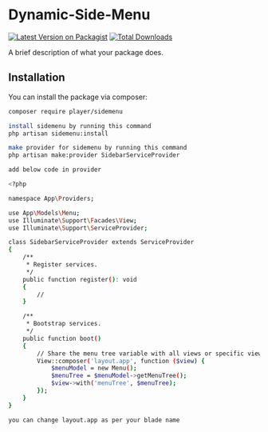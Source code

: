 # Dynamic-Side-Menu


[![Latest Version on Packagist](https://img.shields.io/packagist/v/vendor/package-name.svg?style=flat-square)](https://packagist.org/packages/vendor/package-name)
[![Total Downloads](https://img.shields.io/packagist/dt/vendor/package-name.svg?style=flat-square)](https://packagist.org/packages/vendor/package-name)

A brief description of what your package does.

## Installation

You can install the package via composer:

```bash
composer require player/sidemenu

install sidemenu by running this command
php artisan sidemenu:install

make provider for sidemenu by running this command
php artisan make:provider SidebarServiceProvider

add below code in provider

<?php

namespace App\Providers;

use App\Models\Menu;
use Illuminate\Support\Facades\View;
use Illuminate\Support\ServiceProvider;

class SidebarServiceProvider extends ServiceProvider
{
    /**
     * Register services.
     */
    public function register(): void
    {
        //
    }

    /**
     * Bootstrap services.
     */
    public function boot()
    {
        // Share the menu tree variable with all views or specific views
        View::composer('layout.app', function ($view) { 
            $menuModel = new Menu();
            $menuTree = $menuModel->getMenuTree(); 
            $view->with('menuTree', $menuTree);
        });
    }
}

you can change layout.app as per your blade name

